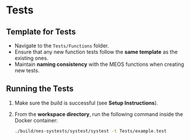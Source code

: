 # Tests

## Template for Tests

- Navigate to the `Tests/Functions` folder.  
- Ensure that any new function tests follow the **same template** as the existing ones.  
- Maintain **naming consistency** with the MEOS functions when creating new tests.  

## Running the Tests

1. Make sure the build is successful (see **Setup Instructions**).  
2. From the **workspace directory**, run the following command inside the Docker container:  

   ```bash
   ./build/nes-systests/systest/systest -t Tests/example.test
